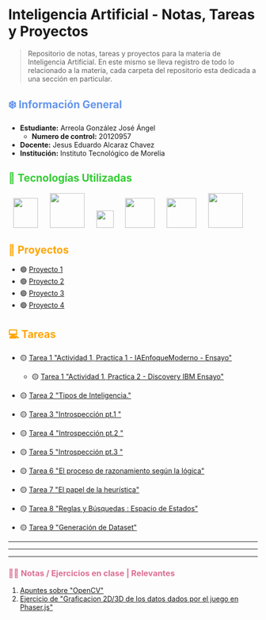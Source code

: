 # Inteligencia Artificial - Notas, Tareas y Proyectos
> Repositorio de notas, tareas y proyectos para la materia de Inteligencia Artificial. En este mismo se lleva registro de todo lo relacionado a la materia, cada carpeta del repositorio esta dedicada a una sección en particular.

## <span style="color:Cornflowerblue">❄️ Información General</span>

- **Estudiante:** Arreola González José Ángel
    - **Numero de control:** 20120957
- **Docente:** Jesus Eduardo Alcaraz Chavez
- **Institución:** Instituto Tecnológico de Morelia

## <span style="color:Limegreen">🥪 Tecnologías Utilizadas</span> 
<p align="center">
<img src="https://s3.dualstack.us-east-2.amazonaws.com/pythondotorg-assets/media/community/logos/python-logo-only.png" width="50" height="60" style="margin-right: 20"/>
<img src="https://icon.icepanel.io/Technology/svg/scikit-learn.svg" width="" height="70" style="margin-right: 20"/>
<img src="https://seeklogo.com/images/M/matplotlib-logo-AEB3DC9BB4-seeklogo.com.png" width="" height="35" style="margin-right: 20"/>
<img src="https://pandas.pydata.org/static/img/pandas_white.svg" width="" height="60" style="margin-right: 20"/>
<img src="https://numpy.org/images/logo.svg" width="" height="60" style="margin-right: 20"/>
<img src="https://upload.wikimedia.org/wikipedia/commons/e/e7/Phaser_Logo.png" width="" height="70" style="margin-right: 20"/>
</p>

## <span style="color:orange">🤖 Proyectos</span> 

- 🟢 [Proyecto 1](link-al-proyecto-1)
- 🟢 [Proyecto 2](link-al-proyecto-2)
- 🟢 [Proyecto 3](link-al-proyecto-3)
- 🟢 [Proyecto 4](link-al-proyecto-4)

## <span style="color:orange">💻 Tareas</span> 

- 🟡 [Tarea 1 "Actividad 1, Practica 1 - IAEnfoqueModerno - Ensayo"](Tareas/Ensayos/1.1_LibroIAEnfoqueModerno_Ensayo.md)
    - 🟡 [Tarea 1 "Actividad 1, Practica 2 - Discovery IBM Ensayo"](Tareas/Ensayos/1.2_DiscoveryIBM_Ensayo.md)

- 🟡 [Tarea 2 "Tipos de Inteligencia."](Tareas/Ensayos/2._TeoríaInteligenciasMultiples_Ensayo.md)

- 🟡 [Tarea 3 "Introspección pt.1 "](Tareas/Ensayos/Tarea3_Ajedrez.md)

- 🟡 [Tarea 4 "Introspección pt.2 "](link-a-la-tarea-3)

- 🟡 [Tarea 5 "Introspección pt.3 "](link-a-la-tarea-3)

- 🟡 [Tarea 6 "El proceso de razonamiento según la lógica"](link-a-la-tarea-3)

- 🟡 [Tarea 7 "El papel de la heurística"](link-a-la-tarea-3)

- 🟡 [Tarea 8 "Reglas y Búsquedas : Espacio de Estados"](link-a-la-tarea-3)

- 🟡 [Tarea 9 "Generación de Dataset"](link-a-la-tarea-3)

---
---
---
### <span style="color:Palevioletred">✍🏽 Notas / Ejercicios en clase | Relevantes</span> 

1. [Apuntes sobre "OpenCV"](link-a-la-tarea-1)
2. [Ejercicio de "Graficacion 2D/3D de los datos dados por el juego en Phaser.js"](link-a-la-tarea-2)

